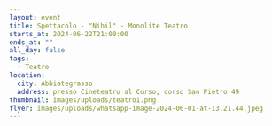 ```yaml
---
layout: event
title: Spettacolo - "Nihil" - Monolite Teatro
starts_at: 2024-06-22T21:00:00
ends_at: ""
all_day: false
tags:
  - Teatro
location:
  city: Abbiategrasso
  address: presso Cineteatro al Corso, corso San Pietro 49
thumbnail: images/uploads/teatro1.png
flyer: images/uploads/whatsapp-image-2024-06-01-at-13.21.44.jpeg
---
```

